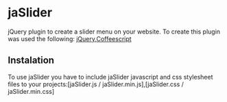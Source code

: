 jaSlider
========

jQuery plugin to create a slider menu on your website. To create this plugin was used the following: [jQuery](http://jquery.com/),[Coffeescript](http://coffeescript.org/)

## Instalation

To use jaSlider you have to include jaSlider javascript and css stylesheet files to your projects:[jaSlider.js / jaSlider.min.js],[jaSlider.css / jaSlider.min.css]
